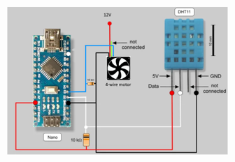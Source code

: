 ![myfan](https://github.com/ks99999/myfan/blob/0095ab056df4dfadf17318cc23f42f077498bd6c/myfan%20circuit.png)

